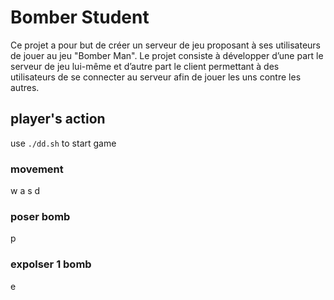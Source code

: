 # Bomber Student

Ce projet a pour but de créer un serveur de jeu proposant à ses utilisateurs de jouer au jeu
"Bomber Man". Le projet consiste à développer d’une part le serveur de jeu lui-même et d’autre
part le client permettant à des utilisateurs de se connecter au serveur afin de jouer les uns contre
les autres.

## player's action 
use `./dd.sh` to start game
### movement
w a s d 
### poser bomb
p
### expolser 1 bomb
e
